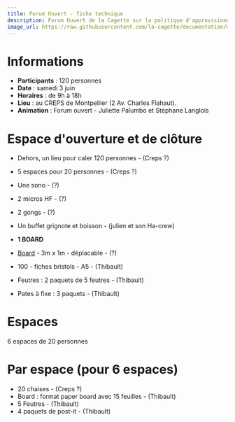 ```yaml
---
title: Forum Ouvert - fiche technique
description: Forum Ouvert de la Cagette sur la politique d'approvisionnement
image_url: https://raw.githubusercontent.com/la-cagette/documentation/master/img/ag-forum.jpg
---
```


# Informations
* **Participants** : 120 personnes
* **Date** : samedi 3 juin
* **Horaires** : de 9h à 18h
* **Lieu** : au CREPS de Montpellier (2 Av. Charles Flahaut).
* **Animation** : Forum ouvert - Juliette Palumbo et Stéphane Langlois

# Espace d'ouverture et de clôture
* Dehors, un lieu pour caler 120 personnes - (Creps ?)
* 5 espaces pour 20 personnes - (Creps ?)
* Une sono - (?)
* 2 micros HF - (?)
* 2 gongs - (?)
* Un buffet grignote et boisson - (julien et son Ha-crew)

* **1 BOARD**
* [Board](http://www.multibao.org/#la-cagette/documentation/blob/master/forum-2017/board.md) - 3m x 1m - déplacable - (?)
* 100 - fiches bristols - A5 - (Thibault)
* Feutres : 2 paquets de 5 feutres - (Thibault)
* Pates à fixe : 3 paquets - (Thibault)

# Espaces 
6 espaces de 20 personnes

# Par espace (pour 6 espaces)
* 20 chaises - (Creps ?)
* Board : format paper board avec 15 feuilles - (Thibault)
* 5 Feutres - (Thibault)
* 4 paquets de post-it - (Thibault)

